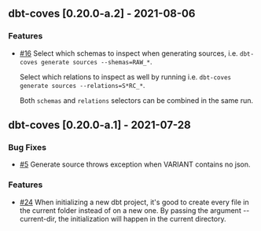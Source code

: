## dbt-coves [0.20.0-a.2] - 2021-08-06
### Features


- [#16](https://github.com/datacoves/dbt-coves/issues/16) Select which schemas to inspect when generating sources, i.e. `dbt-coves generate sources --shemas=RAW_*`.

  Select which relations to inspect as well by running i.e. `dbt-coves generate sources --relations=S*RC_*`.

  Both `schemas` and `relations` selectors can be combined in the same run.


## dbt-coves [0.20.0-a.1] - 2021-07-28
### Bug Fixes


- [#5](https://github.com/datacoves/dbt-coves/issues/5) Generate source throws exception when VARIANT contains no json.
  


### Features


- [#24](https://github.com/datacoves/dbt-coves/issues/24) When initializing a new dbt project, it's good to create every file in the current folder instead of on a new one.
  By passing the argument --current-dir, the initialization will happen in the current directory.

